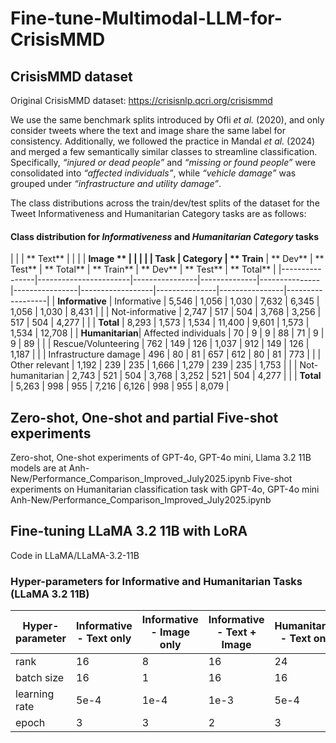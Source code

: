 # Fine-tune-Multimodal-LLM-for-CrisisMMD

## CrisisMMD dataset
Original CrisisMMD dataset: https://crisisnlp.qcri.org/crisismmd 

We use the same benchmark splits introduced by Ofli *et al.* (2020), and only consider tweets where the text and image share the same label for consistency. Additionally, we followed the practice in Mandal *et al.* (2024) and merged a few semantically similar classes to streamline classification. Specifically, *“injured or dead people”* and *“missing or found people”* were consolidated into *“affected individuals”*, while *“vehicle damage”* was grouped under *“infrastructure and utility damage”*.

The class distributions across the train/dev/test splits of the dataset for the Tweet Informativeness and Humanitarian Category tasks are as follows:
#### Class distribution for *Informativeness* and *Humanitarian Category* tasks
|                 |                      | ** Text** |          |            |                | **Image ** |           |  |  |
| **Task**       | **Category**          | ** Train** | ** Dev** | ** Test** | ** Total** | ** Train** | ** Dev** | ** Test** | ** Total** |
|----------------|-----------------------|----------------|--------------|---------------|----------------|------------------|---------------|----------------|------------------|
| **Informative** | Informative           | 5,546          | 1,056        | 1,030         | 7,632          | 6,345            | 1,056         | 1,030          | 8,431            |
|                | Not-informative       | 2,747          | 517          | 504           | 3,768          | 3,256            | 517           | 504            | 4,277            |
|                | **Total**             | 8,293          | 1,573        | 1,534         | 11,400         | 9,601            | 1,573         | 1,534          | 12,708           |
| **Humanitarian**| Affected individuals  | 70             | 9            | 9             | 88             | 71               | 9             | 9              | 89               |
|               | Rescue/Volunteering   | 762            | 149          | 126           | 1,037          | 912              | 149           | 126            | 1,187            |
|               | Infrastructure damage | 496            | 80           | 81            | 657            | 612              | 80            | 81             | 773              |
|              | Other relevant        | 1,192          | 239          | 235           | 1,666          | 1,279            | 239           | 235            | 1,753            |
|               | Not-humanitarian      | 2,743          | 521          | 504           | 3,768          | 3,252            | 521           | 504            | 4,277            |
| | **Total**             | 5,263          | 998          | 955           | 7,216          | 6,126            | 998           | 955            | 8,079            |



## Zero-shot, One-shot and partial Five-shot experiments
Zero-shot, One-shot experiments of GPT-4o, GPT-4o mini, Llama 3.2 11B models are at Anh-New/Performance_Comparison_Improved_July2025.ipynb
Five-shot experiments on Humanitarian classification task with GPT-4o, GPT-4o mini Anh-New/Performance_Comparison_Improved_July2025.ipynb

## Fine-tuning LLaMA 3.2 11B with LoRA
Code in LLaMA/LLaMA-3.2-11B
### Hyper-parameters for Informative and Humanitarian Tasks (LLaMA 3.2 11B)

| Hyper-parameter | Informative - Text only | Informative - Image only | Informative - Text + Image | Humanitarian - Text only | Humanitarian - Image only | Humanitarian - Text + Image |
|-----------------|-------------------------|---------------------------|-----------------------------|---------------------------|-----------------------------|-------------------------------|
| rank            | 16                      | 8                         | 16                          | 24                        | 8                           | 24                            |
| batch size      | 16                      | 1                         | 16                          | 16                        | 1                           | 16                            |
| learning rate   | 5e-4                    | 1e-4                      | 1e-3                        | 5e-4                      | 1e-4                        | 1e-3                          |
| epoch           | 3                       | 3                         | 2                           | 3                         | 3                           | 3                             |
